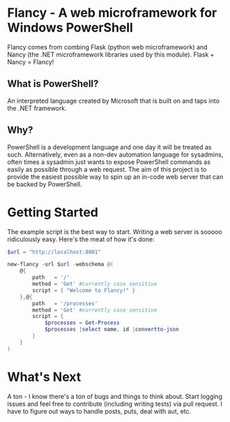 # Flancy - A web microframework for Windows PowerShell

Flancy comes from combing Flask (python web microframework) and Nancy (the .NET microframework libraries used by this module).  Flask + Nancy = Flancy!

## What is PowerShell?
An interpreted language created by Microsoft that is built on and taps into the .NET framework.

## Why?
PowerShell is a development language and one day it will be treated as such.  Alternatively, even as a non-dev automation language for sysadmins, often times a sysadmin just wants to expose PowerShell commands as easily as possible through a web request.  The aim of this project is to provide the easiest possible way to spin up an in-code web server that can be backed by PowerShell.

# Getting Started
The example script is the best way to start.  Writing a web server is sooooo ridiculously easy.  Here's the meat of how it's done:

```powershell
$url = "http://localhost:8001"

new-flancy -url $url -webschema @(
    @{
        path   = '/'
        method = 'Get' #currently case sensitive
        script = { "Welcome to Flancy!" }
    },@{
        path   = '/processes'
        method = 'Get' #currently case sensitive
        script = { 
            $processes = Get-Process
            $processes |select name, id |convertto-json
        }
    }
)
```

# What's Next
A ton - I know there's a ton of bugs and things to think about.  Start logging issues and feel free to contribute (including writing tests) via pull request.  I have to figure out ways to handle posts, puts, deal with aut, etc.

